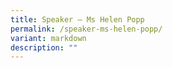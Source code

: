 ```yaml
---
title: Speaker – Ms Helen Popp
permalink: /speaker-ms-helen-popp/
variant: markdown
description: ""
---
```

